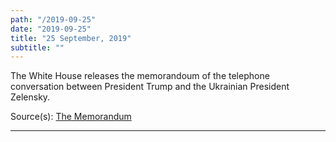 ```yaml
---
path: "/2019-09-25"
date: "2019-09-25"
title: "25 September, 2019"
subtitle: ""
---
```


The White House releases the memorandoum of the telephone conversation between President Trump and the Ukrainian President Zelensky.

<span class="sources">
Source(s): <a href="https://www.whitehouse.gov/wp-content/uploads/2019/09/Unclassified09.2019.pdf" target="_blank" rel="noopener noreferrer">The Memorandum</a>
</span>

---

<tweet id="1176874772736749569"></tweet>
